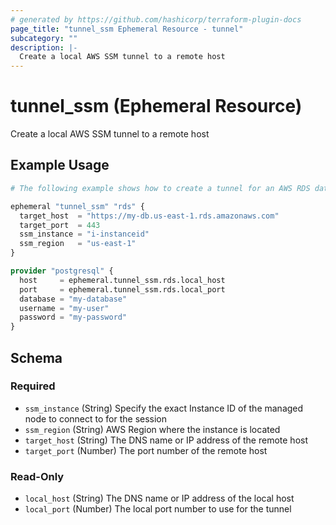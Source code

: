 ```yaml
---
# generated by https://github.com/hashicorp/terraform-plugin-docs
page_title: "tunnel_ssm Ephemeral Resource - tunnel"
subcategory: ""
description: |-
  Create a local AWS SSM tunnel to a remote host
---
```


# tunnel_ssm (Ephemeral Resource)

Create a local AWS SSM tunnel to a remote host

## Example Usage

```terraform
# The following example shows how to create a tunnel for an AWS RDS database.

ephemeral "tunnel_ssm" "rds" {
  target_host  = "https://my-db.us-east-1.rds.amazonaws.com"
  target_port  = 443
  ssm_instance = "i-instanceid"
  ssm_region   = "us-east-1"
}

provider "postgresql" {
  host     = ephemeral.tunnel_ssm.rds.local_host
  port     = ephemeral.tunnel_ssm.rds.local_port
  database = "my-database"
  username = "my-user"
  password = "my-password"
}
```

<!-- schema generated by tfplugindocs -->
## Schema

### Required

- `ssm_instance` (String) Specify the exact Instance ID of the managed node to connect to for the session
- `ssm_region` (String) AWS Region where the instance is located
- `target_host` (String) The DNS name or IP address of the remote host
- `target_port` (Number) The port number of the remote host

### Read-Only

- `local_host` (String) The DNS name or IP address of the local host
- `local_port` (Number) The local port number to use for the tunnel
